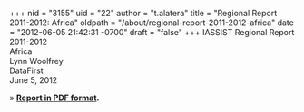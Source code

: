 +++
nid = "3155"
uid = "22"
author = "t.alatera"
title = "Regional Report 2011-2012: Africa"
oldpath = "/about/regional-report-2011-2012-africa"
date = "2012-06-05 21:42:31 -0700"
draft = "false"
+++
IASSIST Regional Report 2011-2012<br />
Africa<br />
Lynn Woolfrey<br />
DataFirst<br />
June 5, 2012

» **[Report in PDF format](/file/about/africa_regional_report_2012-2012.pdf).**
